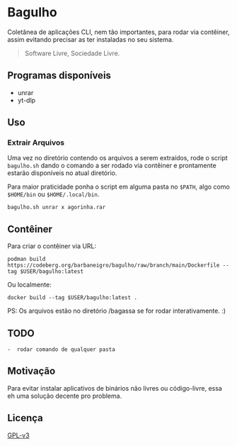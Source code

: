 # Bagulho

Coletânea de aplicações CLI, nem tão importantes, para rodar via contêiner,
assim evitando precisar as ter instaladas no seu sistema.

> Software Livre, Sociedade Livre.

## Programas disponíveis
- unrar
- yt-dlp

## Uso

### Extrair Arquivos
Uma vez no diretório contendo os arquivos a serem extraídos, rode o script
`bagulho.sh` dando o comando a ser rodado via contêiner e prontamente estarão disponíveis no atual diretório.

Para maior praticidade ponha o script em alguma pasta no `$PATH`, algo como `$HOME/bin` ou `$HOME/.local/bin`.

    bagulho.sh unrar x agorinha.rar

## Contêiner
Para criar o contêiner via URL:

    podman build https://codeberg.org/barbaneigro/bagulho/raw/branch/main/Dockerfile --tag $USER/bagulho:latest
    
Ou localmente: 

    docker build --tag $USER/bagulho:latest .

PS: Os arquivos estão no diretório /bagassa se for rodar interativamente. :)

## TODO
    -  rodar comando de qualquer pasta

## Motivação

Para evitar instalar aplicativos de binários não livres ou código-livre, essa eh uma solução decente pro problema.  

## Licença

[GPL-v3](https://www.gnu.org/licenses/gpl-3.0.en.html)
